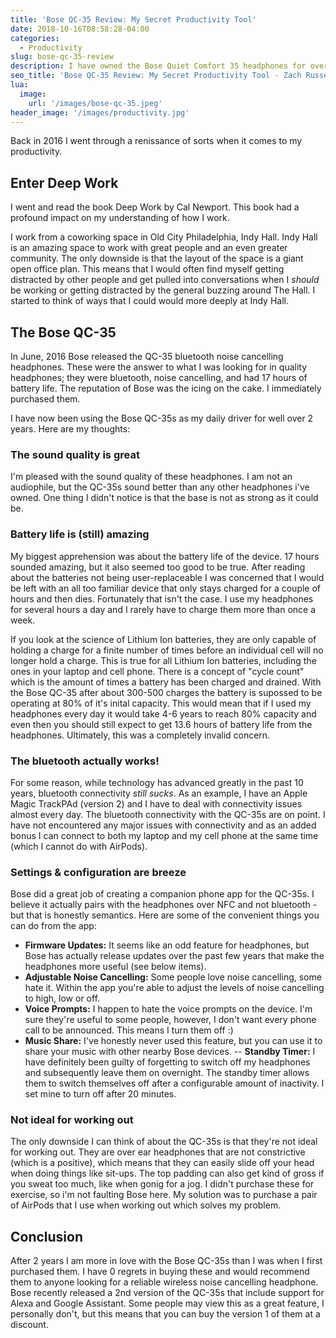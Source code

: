 ```yaml
---
title: 'Bose QC-35 Review: My Secret Productivity Tool'
date: 2018-10-16T08:58:28-04:00
categories:
  - Productivity
slug: bose-qc-35-review
description: I have owned the Bose Quiet Comfort 35 headphones for over 2 years. Learn about my experience with them.
seo_title: 'Bose QC-35 Review: My Secret Productivity Tool - Zach Russell'
lua:
  image:
    url: '/images/bose-qc-35.jpeg'
header_image: '/images/productivity.jpg'
---
```


Back in 2016 I went through a renissance of sorts when it comes to my productivity.

## Enter Deep Work

I went and read the book Deep Work by Cal Newport. This book had a profound impact on my understanding of how I work.

I work from a coworking space in Old City Philadelphia, Indy Hall. Indy Hall is an amazing space to work with great people and an even greater community. The only downside is that the layout of the space is a giant open office plan. This means that I would often find myself getting distracted by other people and get pulled into conversations when I _should_ be working or getting distracted by the general buzzing around The Hall. I started to think of ways that I could would more deeply at Indy Hall.

## The Bose QC-35

In June, 2016 Bose released the QC-35 bluetooth noise cancelling headphones. These were the answer to what I was looking for in quality headphones; they were bluetooth, noise cancelling, and had 17 hours of battery life. The reputation of Bose was the icing on the cake. I immediately purchased them.

I have now been using the Bose QC-35s as my daily driver for well over 2 years. Here are my thoughts:

### The sound quality is great

I'm pleased with the sound quality of these headphones. I am not an audiophile, but the QC-35s sound better than any other headphones i've owned. One thing I didn't notice is that the base is not as strong as it could be.

### Battery life is (still) amazing

My biggest apprehension was about the battery life of the device. 17 hours sounded amazing, but it also seemed too good to be true. After reading about the batteries not being user-replaceable I was concerned that I would be left with an all too familiar device that only stays charged for a couple of hours and then dies. Fortunately that isn't the case. I use my headphones for several hours a day and I rarely have to charge them more than once a week.

If you look at the science of Lithium Ion batteries, they are only capable of holding a charge for a finite number of times before an individual cell will no longer hold a charge. This is true for all Lithium Ion batteries, including the ones in your laptop and cell phone. There is a concept of "cycle count" which is the amount of times a battery has been charged and drained. With the Bose QC-35 after about 300-500 charges the battery is supossed to be operating at 80% of it's inital capacity. This would mean that if I used my headphones every day it would take 4-6 years to reach 80% capacity and even then you should still expect to get 13.6 hours of battery life from the headphones. Ultimately, this was a completely invalid concern.

### The bluetooth actually works!

For some reason, while technology has advanced greatly in the past 10 years, bluetooth connectivity _still sucks_. As an example, I have an Apple Magic TrackPAd (version 2) and I have to deal with connectivity issues almost every day. The bluetooth connectivity with the QC-35s are on point. I have not encountered any major issues with connectivity and as an added bonus I can connect to both my laptop and my cell phone at the same time (which I cannot do with AirPods).

### Settings & configuration are breeze

Bose did a great job of creating a companion phone app for the QC-35s. I believe it actually pairs with the headphones over NFC and not bluetooth - but that is honestly semantics. Here are some of the convenient things you can do from the app:

- **Firmware Updates:** It seems like an odd feature for headphones, but Bose has actually release updates over the past few years that make the headphones more useful (see below items).
- **Adjustable Noise Cancelling:** Some people love noise cancelling, some hate it. Within the app you're able to adjust the levels of noise cancelling to high, low or off.
- **Voice Prompts:** I happen to hate the voice prompts on the device. I'm sure they're useful to some people, however, I don't want every phone call to be announced. This means I turn them off :)
- **Music Share:** I've honestly never used this feature, but you can use it to share your music with other nearby Bose devices.
  -- **Standby Timer:** I have definitely been guilty of forgetting to switch off my headphones and subsequently leave them on overnight. The standby timer allows them to switch themselves off after a configurable amount of inactivity. I set mine to turn off after 20 minutes.

### Not ideal for working out

The only downside I can think of about the QC-35s is that they're not ideal for working out. They are over ear headphones that are not constrictive (which is a positive), which means that they can easily slide off your head when doing things like sit-ups. The top padding can also get kind of gross if you sweat too much, like when gonig for a jog. I didn't purchase these for exercise, so i'm not faulting Bose here. My solution was to purchase a pair of AirPods that I use when working out which solves my problem.

## Conclusion

After 2 years I am more in love with the Bose QC-35s than I was when I first purchased them. I have 0 regrets in buying these and would recommend them to anyone looking for a reliable wireless noise cancelling headphone. Bose recently released a 2nd version of the QC-35s that include support for Alexa and Google Assistant. Some people may view this as a great feature, I personally don't, but this means that you can buy the version 1 of them at a discount.
